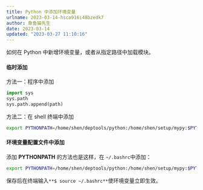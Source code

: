 ```yaml
---
title: Python 中添加环境变量
urlname: 2023-03-14-hsco916i48bzedk7
author: 章鱼猫先生
date: 2023-03-14
updated: "2023-03-27 11:10:16"
---
```


如何在 Python 中新增环境变量，或者从指定路径中加载模块。

#### 临时添加

方法一：程序中添加

```python
import sys
sys.path
sys.path.append(path)
```

方法二：在 shell 终端中添加

```bash
export PYTHONPATH=/home/shen/deptools/python:/home/shen/setup/mypy:$PYTHONPATH
```

#### 环境变量配置文件中添加

添加 **PYTHONPATH** 的方法也是这样，在 `~/.bashrc`中添加：

```bash
export PYTHONPATH=/home/shen/deptools/python:/home/shen/setup/mypy:$PYTHONPATH
```

保存后在终端输入`**$ source ~/.bashrc**`使环境变量立即生效。
